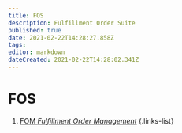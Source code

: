 ```yaml
---
title: FOS
description: Fulfillment Order Suite
published: true
date: 2021-02-22T14:28:27.858Z
tags: 
editor: markdown
dateCreated: 2021-02-22T14:28:02.341Z
---
```


# FOS


1. [FOM *Fulfillment Order Management*](/training/integration/tibco/fos/fom)
{.links-list}
